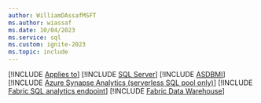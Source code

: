 ```yaml
---
author: WilliamDAssafMSFT
ms.author: wiassaf
ms.date: 10/04/2023
ms.service: sql
ms.custom: ignite-2023
ms.topic: include
---
```


[!INCLUDE [Applies to](../../includes/applies-md.md)] [!INCLUDE [SQL Server](_ssnoversion.md)] [!INCLUDE [ASDBMI](_asmi.md)] [!INCLUDE [Azure Synapse Analytics (serverless SQL pool only)](../../includes/applies-to-version/_asa-svrless-sqlpool-only.md)] [!INCLUDE [Fabric SQL analytics endpoint](../../includes/applies-to-version/_fabric-se.md)] [!INCLUDE [Fabric Data Warehouse](../../includes/applies-to-version/_fabric-dw.md)] 
